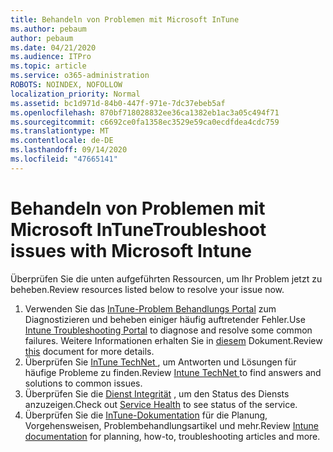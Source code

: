 ```yaml
---
title: Behandeln von Problemen mit Microsoft InTune
ms.author: pebaum
author: pebaum
ms.date: 04/21/2020
ms.audience: ITPro
ms.topic: article
ms.service: o365-administration
ROBOTS: NOINDEX, NOFOLLOW
localization_priority: Normal
ms.assetid: bc1d971d-84b0-447f-971e-7dc37ebeb5af
ms.openlocfilehash: 870bf718028832ee36ca1382eb1ac3a05c494f71
ms.sourcegitcommit: c6692ce0fa1358ec3529e59ca0ecdfdea4cdc759
ms.translationtype: MT
ms.contentlocale: de-DE
ms.lasthandoff: 09/14/2020
ms.locfileid: "47665141"
---
```

# <a name="troubleshoot-issues-with-microsoft-intune"></a><span data-ttu-id="35828-102">Behandeln von Problemen mit Microsoft InTune</span><span class="sxs-lookup"><span data-stu-id="35828-102">Troubleshoot issues with Microsoft Intune</span></span>

<span data-ttu-id="35828-103">Überprüfen Sie die unten aufgeführten Ressourcen, um Ihr Problem jetzt zu beheben.</span><span class="sxs-lookup"><span data-stu-id="35828-103">Review resources listed below to resolve your issue now.</span></span>
  
1. <span data-ttu-id="35828-104">Verwenden Sie das [InTune-Problem Behandlungs Portal](https://devicemanagement.microsoft.com/#blade/Microsoft_Intune_DeviceSettings/TroubleshootBlade) zum Diagnostizieren und beheben einiger häufig auftretender Fehler.</span><span class="sxs-lookup"><span data-stu-id="35828-104">Use [Intune Troubleshooting Portal](https://devicemanagement.microsoft.com/#blade/Microsoft_Intune_DeviceSettings/TroubleshootBlade) to diagnose and resolve some common failures.</span></span> <span data-ttu-id="35828-105">Weitere Informationen erhalten Sie in [diesem](https://docs.microsoft.com/intune/help-desk-operators) Dokument.</span><span class="sxs-lookup"><span data-stu-id="35828-105">Review [this](https://docs.microsoft.com/intune/help-desk-operators) document for more details.</span></span>  
2. <span data-ttu-id="35828-106">Überprüfen Sie [InTune TechNet ](https://social.technet.microsoft.com/forums/home?forum=microsoftintuneprod), um Antworten und Lösungen für häufige Probleme zu finden.</span><span class="sxs-lookup"><span data-stu-id="35828-106">Review [Intune TechNet ](https://social.technet.microsoft.com/forums/home?forum=microsoftintuneprod)to find answers and solutions to common issues.</span></span>  
3. <span data-ttu-id="35828-107">Überprüfen Sie die [Dienst Integrität](https://portal.office.com/AdminPortal/Home#/servicehealth) , um den Status des Diensts anzuzeigen.</span><span class="sxs-lookup"><span data-stu-id="35828-107">Check out [Service Health](https://portal.office.com/AdminPortal/Home#/servicehealth) to see status of the service.</span></span>   
4. <span data-ttu-id="35828-108">Überprüfen Sie die [InTune-Dokumentation](https://docs.microsoft.com/intune/) für die Planung, Vorgehensweisen, Problembehandlungsartikel und mehr.</span><span class="sxs-lookup"><span data-stu-id="35828-108">Review [Intune documentation](https://docs.microsoft.com/intune/) for planning, how-to, troubleshooting articles and more.</span></span> 